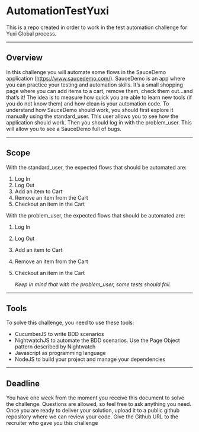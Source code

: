 # AutomationTestYuxi

This is a repo created in order to work in the test automation challenge for Yuxi Global process.

---

## Overview

In this challenge you will automate some flows in the SauceDemo application
(https://www.saucedemo.com/). SauceDemo is an app where you can practice your testing and
automation skills. It’s a small shopping page where you can add items to a cart, remove them,
check them out…and that’s it! The idea is to measure how quick you are able to learn new tools
(if you do not know them) and how clean is your automation code. To understand how
SauceDemo should work, you should first explore it manually using the standard_user. This
user allows you to see how the application should work. Then you should log in with the
problem_user. This will allow you to see a SauceDemo full of bugs.

---

## Scope

With the standard_user, the expected flows that should be automated are:

1. Log In
2. Log Out
3. Add an item to Cart
4. Remove an item from the Cart
5. Checkout an item in the Cart

With the problem_user, the expected flows that should be automated are:

1. Log In
2. Log Out
3. Add an item to Cart
4. Remove an item from the Cart
5. Checkout an item in the Cart

   _Keep in mind that with the problem_user, some tests should fail._

---

## Tools

To solve this challenge, you need to use these tools:

- CucumberJS to write BDD scenarios
- NightwatchJS to automate the BDD scenarios. Use the Page Object pattern described
  by Nightwatch
- Javascript as programming language
- NodeJS to build your project and manage your dependencies

---

## Deadline

You have one week from the moment you receive this document to solve the challenge.
Questions are allowed, so feel free to ask anything you need. Once you are ready to deliver
your solution, upload it to a public github repository where we can review your code. Give the
Github URL to the recruiter who gave you this challenge
